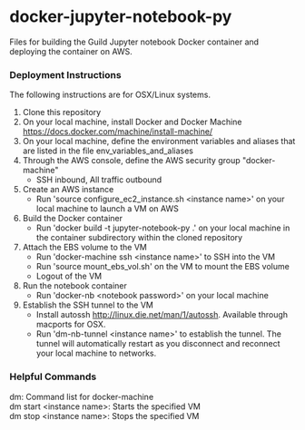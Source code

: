 # docker-jupyter-notebook-py
Files for building the Guild Jupyter notebook Docker container and deploying the container on AWS. 

### Deployment Instructions
The following instructions are for OSX/Linux systems.  

1. Clone this repository  
2. On your local machine, install Docker and Docker Machine https://docs.docker.com/machine/install-machine/  
3. On your local machine, define the environment variables and aliases that are listed in the file env_variables_and_aliases
4. Through the AWS console, define the AWS security group "docker-machine"
   * SSH inbound, All traffic outbound
5. Create an AWS instance
   * Run 'source configure_ec2_instance.sh \<instance name\>' on your local machine to launch a VM on AWS  
6. Build the Docker container  
   * Run 'docker build -t jupyter-notebook-py .' on your local machine in the container subdirectory within the cloned repository  
7. Attach the EBS volume to the VM  
   * Run 'docker-machine ssh \<instance name\>' to SSH into the VM  
   * Run 'source mount_ebs_vol.sh' on the VM to mount the EBS volume   
   * Logout of the VM  
8. Run the notebook container  
   * Run 'docker-nb \<notebook password\>' on your local machine  
9. Establish the SSH tunnel to the VM  
   * Install autossh http://linux.die.net/man/1/autossh. Available through macports for OSX.  
   * Run 'dm-nb-tunnel \<instance name\>' to establish the tunnel. The tunnel will automatically restart as you disconnect and reconnect your local machine to networks.  

### Helpful Commands  
dm:                         Command list for docker-machine  
dm start \<instance name\>: Starts the specified VM  
dm stop \<instance name\>:  Stops the specified VM  
